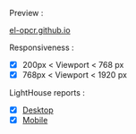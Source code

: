 Preview :

[el-opcr.github.io](https://el-opcr.github.io/EricLonguemare_2_16102020/)

Responsiveness :

- [x] 200px < Viewport < 768 px
- [x] 768px < Viewport < 1920 px

LightHouse reports :

- [x] [Desktop](https://googlechrome.github.io/lighthouse/viewer/?gist=33720f299e12b1595a3417e9930e7ee9)
- [x] [Mobile](https://googlechrome.github.io/lighthouse/viewer/?gist=f7b0dff639e5853f80a6aa30699d6dfc)
